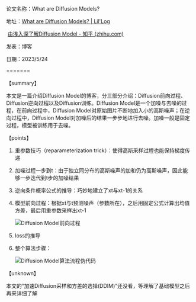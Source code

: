 论文名称：What are Diffusion Models?

地址：[What are Diffusion Models? | Lil'Log](https://lilianweng.github.io/posts/2021-07-11-diffusion-models/)

​		   [由浅入深了解Diffusion Model - 知乎 (zhihu.com)](https://zhuanlan.zhihu.com/p/525106459)

发表：博客

日期：2023/5/24

=======

【summary】

本文是一篇介绍Diffusion Model的博客，分三部分介绍：Diffusion前向过程、Diffusion逆向过程以及Diffusion训练。Diffusion Model是一个加噪与去噪的过程，在前向过程中，Diffusion Model对原始图片不断地加入小的高斯噪声；在逆向过程中，Diffusion Model对加噪后的结果一步步地进行去噪。加噪一般是固定过程，模型被训练用于去噪。

【points】

1. 重参数技巧（reparameterization trick）：使得高斯采样过程也能保持梯度传递

2. 加噪过程一步到t：由于独立同分布的高斯噪声的加和仍为高斯噪声，因此能够一步迭代到t步的加噪结果

3. 逆向条件概率公式的推导：巧妙地建立了xt与xt-1的关系

4. 模型前向过程：根据xt与t预测噪声（参数所在），之后用固定公式计算出均值方差，最后用重参数采样出xt-1

   ![Diffusion Model前向过程](./img/WADM1.png)

5. loss的推导

6. 整个算法步骤：

   ![Diffusion Model算法流程伪代码](C:\Users\管理员\AppData\Roaming\Typora\typora-user-images\image-20230525111912455.png)

【unknown】

本文的“加速Diffusion采样和方差的选择(DDIM)”还没看，等理解了基础模型之后再来详细了解
